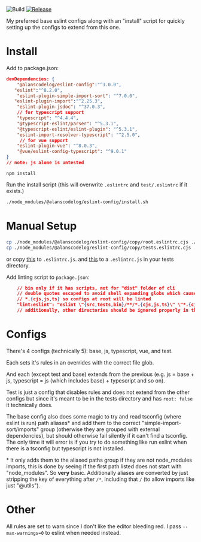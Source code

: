 ![Build](https://github.com/alanscodelog/eslint-config/workflows/Build/badge.svg)
[![Release](https://github.com/alanscodelog/eslint-config/workflows/Release/badge.svg)](https://www.npmjs.com/package/@alanscodelog/eslint-config)

My preferred base eslint configs along with an "install" script for quickly setting up the configs to extend from this one.

# Install


Add to package.json:

```json
devDependencies: {
	"@alanscodelog/eslint-config":"^3.0.0",
   "eslint":"^8.2.0",
	"eslint-plugin-simple-import-sort": "^7.0.0",
   "eslint-plugin-import":"^2.25.3",
	"eslint-plugin-jsdoc": "^37.0.3",
	// for typescript support
	"typescript": "^4.4.4",
	"@typescript-eslint/parser": "^5.3.1",
	"@typescript-eslint/eslint-plugin": "^5.3.1",
	"eslint-import-resolver-typescript": "^2.5.0",
	 // for vue support
	"eslint-plugin-vue": "^8.0.3",
	"@vue/eslint-config-typescript": "^9.0.1"
}
// note: js alone is untested
```

```
npm install
```

Run the install script (this will overwrite `.eslintrc` and `test/.eslintrc` if it exists.)
```bash
./node_modules/@alanscodelog/eslint-config/install.sh
```

# Manual Setup

```bash
cp ./node_modules/@alanscodelog/eslint-config/copy/root.eslintrc.cjs ./.eslintrc.cjs
cp ./node_modules/@alanscodelog/eslint-config/copy/tests.eslintrc.cjs ./tests/.eslintrc.cjs
```
or copy [this](https://github.com/AlansCodeLog/eslint-config/blob/master/copy/root.eslintrc.cjs) to `.eslintrc.js`.
and [this](https://github.com/AlansCodeLog/eslint-config/blob/master/copy/root.eslintrc.cjs) to a `.eslintrc.js` in your tests directory.

Add linting script to `package.json`:
```json
	// bin only if it has scripts, not for "dist" folder of cli
	// double quotes escaped to avoid shell expanding globs which causes problems
	// *.{cjs,js,ts} so configs at root will be linted
	"lint:eslint": "eslint \"{src,tests,bin}/**/*.{cjs,js,ts}\" \"*.{cjs,js,ts}\" --max-warnings=0 --report-unused-disable-directives",
	// additionally, other directories should be ignored properly in the eslintrc so that vscode won't try to lint the files when opening them (except node_modules, that already seems to be ignored)
```


# Configs

There's 4 configs (technically 5): base, js, typescript, vue, and test.

Each sets it's rules in an overrides with the correct file glob.

And each (except test and base) extends from the previous (e.g. js = base + js, typescript = js (which includes base) + typescript and so on).

Test is just a config that disables rules and does not extend from the other configs but since it's meant to be in the tests directory and has `root: false` it technically does.

The base config also does some magic to try and read tsconfig (where eslint is run) path aliases\* and add them to the correct "simple-import-sort/imports" group (otherwise they are grouped with external dependencies), but should otherwise fail silently if it can't find a tsconfig. The only time it will error is if you try to do something like run eslint when there is a tsconfig but typescript is not installed.

\* It only adds them to the aliased paths group if they are not node_modules imports, this is done by seeing if the first path listed does not start with "node_modules". So **very** basic. Additionally aliases are converted by just stripping the key of everything after `/*`, including that `/` (to allow imports like just "@utils").

# Other

All rules are set to warn since I don't like the editor bleeding red. I pass `--max-warnings=0` to eslint when needed instead.
